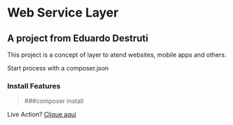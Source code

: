 # Web Service Layer

## A project from Eduardo Destruti

This project is a concept of layer
to atend websites, mobile apps and others.

Start process with a composer.json

### Install Features

> ###composer install

Live Action? [Clique aqui](http://webservicelayer.com/)